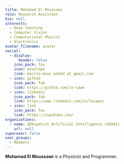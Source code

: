 ```yaml
---
title: Mohamad El Moussawi
role: Research Assistant
bio: null
interests:
  - Deep learning
  - Computer Vision
  - Computational Physics
  - Electronics
avatar_filename: avatar
social:
  - display:
      header: false
    icon_pack: fas
    icon: envelope
    link: mailto:mswi.mohmd at gmail.com
  - icon: github
    icon_pack: fab
    link: https://github.com/le-sawe
  - icon: linkedin
    icon_pack: fab
    link: https://www.linkedin.com/in/lesawe/
  - icon: link
    icon_pack: fas
    link: https://supahaka.com/
organizations:
  - name: GEOspatial Artificial Intelligence (GEOAI)
    url: null
superuser: false
user_groups:
  - Members
---
```


**Mohamad El Moussawi** is a Physicist and Programmer.